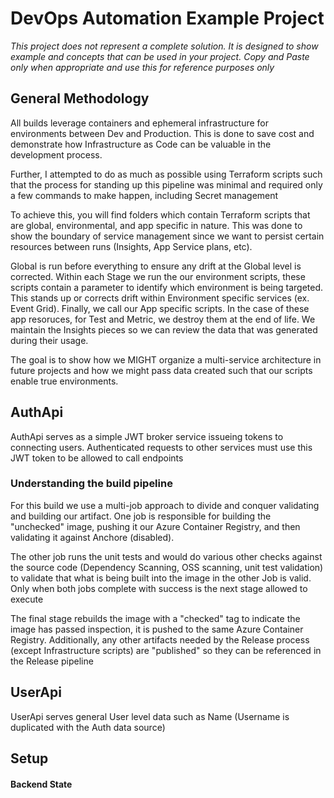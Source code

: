# DevOps Automation Example Project
*This project does not represent a complete solution. It is designed to show example and concepts that can be used in your project. Copy and Paste only when appropriate and use this for reference purposes only*

## General Methodology
All builds leverage containers and ephemeral infrastructure for environments between Dev and Production. This is done to save cost and demonstrate how Infrastructure as Code can be valuable in the development process.

Further, I attempted to do as much as possible using Terraform scripts such that the process for standing up this pipeline was minimal and required only a few commands to make happen, including Secret management

To achieve this, you will find folders which contain Terraform scripts that are global, environmental, and app specific in nature. This was done to show the boundary of service management since we want to persist certain resources between runs (Insights, App Service plans, etc).

Global is run before everything to ensure any drift at the Global level is corrected. Within each Stage we run the our environment scripts, these scripts contain a parameter to identify which environment is being targeted. This stands up or corrects drift within Environment specific services (ex. Event Grid). Finally, we call our App specific scripts. In the case of these app resoruces, for Test and Metric, we destroy them at the end of life. We maintain the Insights pieces so we can review the data that was generated during their usage.

The goal is to show how we MIGHT organize a multi-service architecture in future projects and how we might pass data created such that our scripts enable true environments.

## AuthApi
AuthApi serves as a simple JWT broker service issueing tokens to connecting users. Authenticated requests to other services must use this JWT token to be allowed to call endpoints

### Understanding the build pipeline
For this build we use a multi-job approach to divide and conquer validating and building our artifact. One job is responsible for building the "unchecked" image, pushing it our Azure Container Registry, and then validating it against Anchore (disabled).

The other job runs the unit tests and would do various other checks against the source code (Dependency Scanning, OSS scanning, unit test validation) to validate that what is being built into the image in the other Job is valid. Only when both jobs complete with success is the next stage allowed to execute

The final stage rebuilds the image with a "checked" tag to indicate the image has passed inspection, it is pushed to the same Azure Container Registry. Additionally, any other artifacts needed by the Release process (except Infrastructure scripts) are "published" so they can be referenced in the Release pipeline

## UserApi
UserApi serves general User level data such as Name (Username is duplicated with the Auth data source)

## Setup

#### Backend State